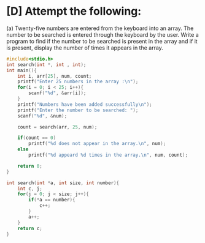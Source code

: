 # [D] Attempt the following:

(a) Twenty-five numbers are entered from the keyboard into an array. The number to be searched is entered through the keyboard by the user. Write a program to find if the number to be searched is present in the array and if it is present, display the number of times it appears in the array.

````c
#include<stdio.h>
int search(int *, int , int);
int main(){
    int i, arr[25], num, count;
    printf("Enter 25 numbers in the array :\n");
    for(i = 0; i < 25; i++){
        scanf("%d", &arr[i]);
    }
    printf("Numbers have been added successfully\n");
    printf("Enter the number to be searched: ");
    scanf("%d", &num);

    count = search(arr, 25, num);

    if(count == 0)
        printf("%d does not appear in the array.\n", num);
    else
        printf("%d appeard %d times in the array.\n", num, count);

    return 0;
}

int search(int *a, int size, int number){
    int c, j;
    for(j = 0; j < size; j++){
        if(*a == number){
            c++;
        }
        a++;
    }
    return c;
}
````

